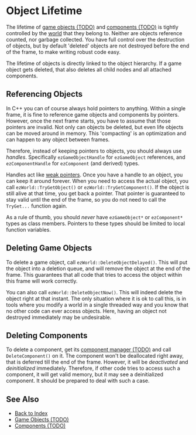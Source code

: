 # Object Lifetime

The lifetime of [game objects (TODO)](game-objects.md) and [components (TODO)](components.md) is tightly controlled by the [world](worlds.md) that they belong to. Neither are objects reference counted, nor garbage collected. You have full control over the destruction of objects, but by default 'deleted' objects are not destroyed before the end of the frame, to make writing robust code easy.

The lifetime of objects is directly linked to the object hierarchy. If a game object gets deleted, that also deletes all child nodes and all attached components.

## Referencing Objects

In C++ you can of course always hold pointers to anything. Within a single frame, it is fine to reference game objects and components by pointers. However, once the next frame starts, you have to assume that those pointers are invalid. Not only can objects be deleted, but even life objects can be moved around in memory. This 'compacting' is an optimization and can happen to any object between frames.

Therefore, instead of keeping pointers to objects, you should always use *handles*. Specifically `ezGameObjectHandle` for `ezGameObject` references, and `ezComponentHandle` for `ezComponent` (and derived) types.

Handles act like [weak pointers](https://en.wikipedia.org/wiki/Weak_reference). Once you have a handle to an object, you can keep it around forever. When you need to access the actual object, you call `ezWorld::TryGetObject()` or `ezWorld::TryGetComponent()`. If the object is still alive at that time, you get back a pointer. That pointer is guaranteed to stay valid until the end of the frame, so you do not need to call the `TryGet...` function again.

As a rule of thumb, you should *never* have `ezGameObject*` or `ezComponent*` types as class members. Pointers to these types should be limited to local function variables.

## Deleting Game Objects

To delete a game object, call `ezWorld::DeleteObjectDelayed()`. This will put the object into a deletion queue, and will remove the object at the end of the frame. This guarantees that all code that tries to access the object within this frame will work correctly.

You can also call `ezWorld::DeleteObjectNow()`. This will indeed delete the object right at that instant. The only situation where it is ok to call this, is in tools where you modify a world in a single threaded way and you know that no other code can ever access objects. Here, having an object not destroyed immediately may be undesirable.

## Deleting Components

To delete a component, get its [component manager (TODO)](component-managers.md) and call `DeleteComponent()` on it. The component won't be deallocated right away, that is deferred till the end of the frame. However, it will be *deactivated* and *deinitialized* immediately. Therefore, if other code tries to access such a component, it will get valid memory, but it may see a deinitialized component. It should be prepared to deal with such a case.

## See Also

* [Back to Index](../../index.md)
* [Game Objects (TODO)](game-objects.md)
* [Components (TODO)](components.md)
